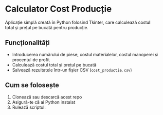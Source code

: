 # Calculator Cost Producție

Aplicație simplă creată în Python folosind Tkinter, care calculează costul total și prețul pe bucată pentru producție.

## Funcționalități

- Introducerea numărului de piese, costul materialelor, costul manoperei și procentul de profit  
- Calculează costul total și prețul pe bucată  
- Salvează rezultatele într-un fișier CSV (`cost_productie.csv`)  

## Cum se folosește

1. Clonează sau descarcă acest repo  
2. Asigură-te că ai Python instalat  
3. Rulează scriptul:

